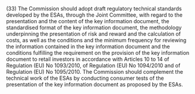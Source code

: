 (33) The Commission should adopt draft regulatory technical standards developed by the ESAs, through the Joint Committee, with regard to the presentation and the content of the key information document, the standardised format of the key information document, the methodology underpinning the presentation of risk and reward and the calculation of costs, as well as the conditions and the minimum frequency for reviewing the information contained in the key information document and the conditions fulfilling the requirement on the provision of the key information document to retail investors in accordance with Articles 10 to 14 of Regulation (EU) No 1093/2010, of Regulation (EU) No 1094/2010 and of Regulation (EU) No 1095/2010. The Commission should complement the technical work of the ESAs by conducting consumer tests of the presentation of the key information document as proposed by the ESAs.